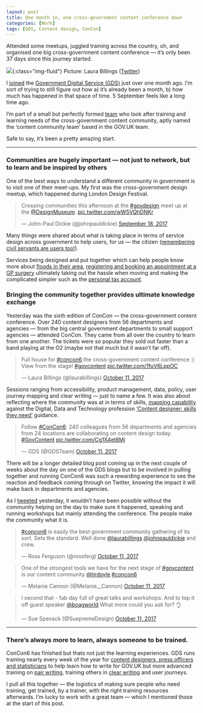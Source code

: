 ```yaml
---
layout: post
title: One month in, one cross-government content conference down
categories: [Work]
tags: [GDS, Content design, ConCon]
---
```


<p class="lead">
  Attended some meetups, juggled training across the country, oh, and organised one big cross-government content conference — it’s only been 37 days since this journey started.
</p>

![](https://cdn-images-1.medium.com/max/800/1*PxnPGHUQn7NmZLEb8fjvNQ.jpeg){:class="img-fluid"}
<span class="figcaption_hack">Picture: Laura Billings
([Twitter](https://twitter.com/laurabillings/status/918057683873357824))</span>

I
[joined](https://medium.com/@johnpauldickie/on-the-move-joining-gds-e382bc3cc82c)
the [Government Digital Service (GDS)](http://gov.uk/gds) just over one month
ago. I’m sort of trying to still figure out how a) it’s already been a month, b)
how much has happened in that space of time. 5 September feels like a long time
ago.

I’m part of a small but perfectly formed
[t](http://twitter.com/laurabillings)[e](https://twitter.com/SueDavis68)[a](https://twitter.com/Ben_Hazell)[m](http://twitter.com/johnpauldickie)
who look after training and learning needs of the cross-government content
community, aptly named the ‘content community team’ based in the GOV.UK team.

Safe to say, it’s been a pretty amazing start.

*****

### Communities are hugely important — not just to network, but to learn and be inspired by others

One of the best ways to understand a different community in government is to
visit one of their meet-ups. My first was the cross-government design meetup,
which happened during London Design Festival.

<blockquote class="twitter-tweet" data-lang="en"><p lang="en" dir="ltr">Crossing communities this afternoon at the <a href="https://twitter.com/hashtag/govdesign?src=hash&amp;ref_src=twsrc%5Etfw">#govdesign</a> meet up at the <a href="https://twitter.com/DesignMuseum?ref_src=twsrc%5Etfw">@DesignMuseum</a>. <a href="https://t.co/wW5VQhDNKr">pic.twitter.com/wW5VQhDNKr</a></p>&mdash; John-Paul Dickie (@johnpauldickie) <a href="https://twitter.com/johnpauldickie/status/909779507040661505?ref_src=twsrc%5Etfw">September 18, 2017</a></blockquote>
<script async src="https://platform.twitter.com/widgets.js" charset="utf-8"></script>

Many things were shared about what is taking place in terms of service design
across government to help users, for us — the citizen ([remembering civil
servants are users
too!](https://twitter.com/LouiseDowne/status/909794643042275328)).

Services being designed and put together which can help people know more about
[floods in their
area](https://twitter.com/LouiseDowne/status/909786495451631616), [registering
and booking an appointment at a GP
surgery](https://twitter.com/LouiseDowne/status/909791576502755328) ultimately
taking out the hassle when moving and making the complicated simpler such as the
[personal tax account](https://twitter.com/JoCArthur/status/909787784520577025).

### Bringing the community together provides ultimate knowledge exchange

Yesterday was the sixth edition of ConCon — the cross-government content
conference. Over 240 content designers from 56 departments and agencies — from
the big central government departments to small support agencies — attended
ConCon. They came from all over the country to learn from one another. The
tickets were so popular they sold out faster than a band playing at the O2
(maybe not that much but it wasn’t far off).

<blockquote class="twitter-tweet" data-lang="en"><p lang="en" dir="ltr">Full house for <a href="https://twitter.com/hashtag/concon6?src=hash&amp;ref_src=twsrc%5Etfw">#concon6</a> the cross-government content conference :) View from the stage! <a href="https://twitter.com/hashtag/govcontent?src=hash&amp;ref_src=twsrc%5Etfw">#govcontent</a> <a href="https://t.co/1fuV6LppOC">pic.twitter.com/1fuV6LppOC</a></p>&mdash; Laura Billings (@laurabillings) <a href="https://twitter.com/laurabillings/status/918057683873357824?ref_src=twsrc%5Etfw">October 11, 2017</a></blockquote>
<script async src="https://platform.twitter.com/widgets.js" charset="utf-8"></script>

Sessions ranging from accessibility, product management, data, policy, user
journey mapping and clear writing — just to name a few. It was also about
reflecting where the community was at in terms of skills, [mapping
capability](https://twitter.com/1mikeowen/status/918054434860617728) against the
Digital, Data and Technology profession [‘Content designer: skills they
need’](https://www.gov.uk/government/publications/content-designer-skills-they-need/content-designer-skills-they-need)
guidance.

<blockquote class="twitter-tweet" data-lang="en"><p lang="en" dir="ltr">Follow <a href="https://twitter.com/hashtag/ConCon6?src=hash&amp;ref_src=twsrc%5Etfw">#ConCon6</a>: 240 colleagues from 56 departments and agencies from 24 locations are collaborating on content design today. <a href="https://twitter.com/hashtag/GovContent?src=hash&amp;ref_src=twsrc%5Etfw">#GovContent</a> <a href="https://t.co/Cg1X4et8Mj">pic.twitter.com/Cg1X4et8Mj</a></p>&mdash; GDS (@GDSTeam) <a href="https://twitter.com/GDSTeam/status/918032118374174720?ref_src=twsrc%5Etfw">October 11, 2017</a></blockquote>
<script async src="https://platform.twitter.com/widgets.js" charset="utf-8"></script>


There will be a longer detailed blog post coming up in the next couple of weeks
about the day on one of the GDS blogs but to be involved in pulling together and
running ConCon6 was such a rewarding experience to see the reaction and feedback
coming through on Twitter, knowing the impact it will make back in departments
and agencies.

As I [tweeted](https://twitter.com/johnpauldickie/status/918170326604963841)
yesterday, it wouldn’t have been possible without the community helping on the
day to make sure it happened, speaking and running workshops but mainly
attending the conference. The people make the community what it is.

<blockquote class="twitter-tweet" data-lang="en"><p lang="en" dir="ltr"><a href="https://twitter.com/hashtag/concon6?src=hash&amp;ref_src=twsrc%5Etfw">#concon6</a> is easily the best government community gathering of its sort. Sets the standard. Well done <a href="https://twitter.com/laurabillings?ref_src=twsrc%5Etfw">@laurabillings</a> <a href="https://twitter.com/johnpauldickie?ref_src=twsrc%5Etfw">@johnpauldickie</a> and crew.</p>&mdash; Ross Ferguson (@rossferg) <a href="https://twitter.com/rossferg/status/918095641510805504?ref_src=twsrc%5Etfw">October 11, 2017</a></blockquote>
<script async src="https://platform.twitter.com/widgets.js" charset="utf-8"></script>

<blockquote class="twitter-tweet" data-lang="en"><p lang="en" dir="ltr">One of the strongest tools we have for the next stage of <a href="https://twitter.com/hashtag/govcontent?src=hash&amp;ref_src=twsrc%5Etfw">#govcontent</a> is our content community <a href="https://twitter.com/tjrdoyle?ref_src=twsrc%5Etfw">@tjrdoyle</a> <a href="https://twitter.com/hashtag/concon6?src=hash&amp;ref_src=twsrc%5Etfw">#concon6</a></p>&mdash; Melanie Cannon (@Melanie__Cannon) <a href="https://twitter.com/Melanie__Cannon/status/918047635398889472?ref_src=twsrc%5Etfw">October 11, 2017</a></blockquote>
<script async src="https://platform.twitter.com/widgets.js" charset="utf-8"></script>

<blockquote class="twitter-tweet" data-lang="en"><p lang="en" dir="ltr">I second that - fab day full of great talks and workshops. And to top it off guest speaker <a href="https://twitter.com/boagworld?ref_src=twsrc%5Etfw">@boagworld</a> What more could you ask for? 👌</p>&mdash; Sue Spevack (@SuepremeDesign) <a href="https://twitter.com/SuepremeDesign/status/918170860040675328?ref_src=twsrc%5Etfw">October 11, 2017</a></blockquote>
<script async src="https://platform.twitter.com/widgets.js" charset="utf-8"></script>

*****

### There’s always more to learn, always someone to be trained.

ConCon6 has finished but thats not just the learning experiences. GDS runs
training nearly every week of the year for [content designers, press officers
and statisticians](https://gds.blog.gov.uk/tag/training/) to help learn how to
write for GOV.UK but more advanced training on [pair
writing](https://gds.blog.gov.uk/2016/09/21/it-takes-2-how-we-use-pair-writing/),
training others in [clear
writing](https://gds.blog.gov.uk/2017/03/15/clear-writing-training-helps-the-whole-organisation/)
and user journeys.

I pull all this together — the logistics of making sure people who need
training, get trained, by a trainer, with the right training resources
afterwards. I’m lucky to work with a great team — which I mentioned those at the
start of this post.
